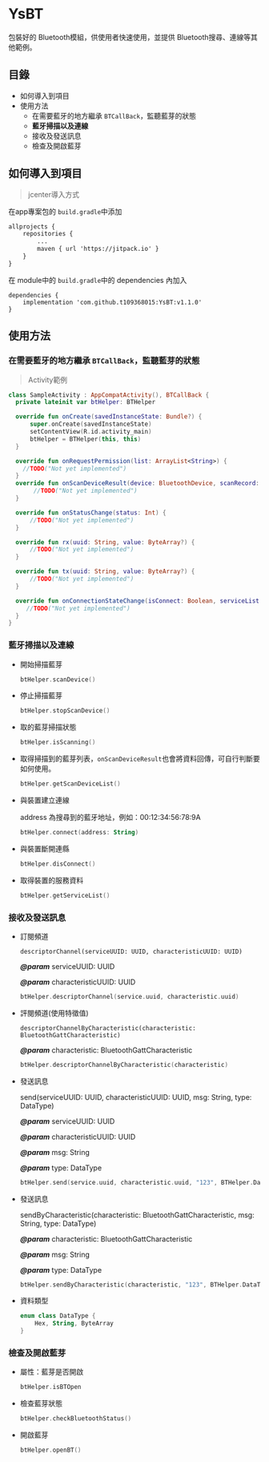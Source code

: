# YsBT

包裝好的 Bluetooth模組，供使用者快速使用，並提供 Bluetooth搜尋、連線等其他範例。

## 目錄
- 如何導入到項目
- 使用方法
    - 在需要藍牙的地方繼承 `BTCallBack`，監聽藍芽的狀態
    - **藍牙掃描以及連線**
    - 接收及發送訊息
    - 檢查及開啟藍芽

## 如何導入到項目


> jcenter導入方式
> 

在app專案包的 `build.gradle`中添加

```xml
allprojects {
	repositories {
		...
		maven { url 'https://jitpack.io' }
	}
}
```

在 module中的 `build.gradle`中的 dependencies 內加入

```
dependencies {
	implementation 'com.github.t109368015:YsBT:v1.1.0'
}
```

## 使用方法

### 在需要藍牙的地方繼承 `BTCallBack`，監聽藍芽的狀態

> Activity範例
> 

```kotlin
class SampleActivity : AppCompatActivity(), BTCallBack {
  private lateinit var btHelper: BTHelper

  override fun onCreate(savedInstanceState: Bundle?) {
      super.onCreate(savedInstanceState)
      setContentView(R.id.activity_main)
      btHelper = BTHelper(this, this)
  }

  override fun onRequestPermission(list: ArrayList<String>) {
	//TODO("Not yet implemented")
  }
  override fun onScanDeviceResult(device: BluetoothDevice, scanRecord: Binary, rssi: Int) {
       //TODO("Not yet implemented")
  }

  override fun onStatusChange(status: Int) {
      //TODO("Not yet implemented")
  }

  override fun rx(uuid: String, value: ByteArray?) {
      //TODO("Not yet implemented")
  }

  override fun tx(uuid: String, value: ByteArray?) {
      //TODO("Not yet implemented")
  }

  override fun onConnectionStateChange(isConnect: Boolean, serviceList: List<BluetoothGattService>?) {
     //TODO("Not yet implemented")
  }
}
```

### **藍牙掃描以及連線**

- 開始掃描藍芽
    
    ```kotlin
    btHelper.scanDevice()
    ```
    
- 停止掃描藍芽
    
    ```kotlin
    btHelper.stopScanDevice()
    ```
    
- 取的藍芽掃描狀態
    
    ```kotlin
    btHelper.isScanning()
    ```
    
- 取得掃描到的藍芽列表，`onScanDeviceResult`也會將資料回傳，可自行判斷要如何使用。
    
    ```kotlin
    btHelper.getScanDeviceList()
    ```
    
- 與裝置建立連線
    
    address 為搜尋到的藍牙地址，例如：00:12:34:56:78:9A
    
    ```kotlin
    btHelper.connect(address: String)
    ```
    
- 與裝置斷開連縣
    
    ```kotlin
    btHelper.disConnect()
    ```
    
- 取得裝置的服務資料
    
    ```kotlin
    btHelper.getServiceList()
    ```
    

### 接收及發送訊息

- 訂閱頻道
    
    `descriptorChannel(serviceUUID: UUID, characteristicUUID: UUID)`
  
    ***@param*** serviceUUID: UUID
  
    ***@param*** characteristicUUID: UUID
    
    ```kotlin
    btHelper.descriptorChannel(service.uuid, characteristic.uuid)
    ```
    
- 評閱頻道(使用特徵值)
    
    `descriptorChannelByCharacteristic(characteristic: BluetoothGattCharacteristic)`
  
    ***@param*** characteristic: BluetoothGattCharacteristic
    
    ```kotlin
    btHelper.descriptorChannelByCharacteristic(characteristic)
    ```
    
- 發送訊息
    
    send(serviceUUID: UUID, characteristicUUID: UUID, msg: String, type: DataType)
  
    ***@param*** serviceUUID: UUID
  
    ***@param*** characteristicUUID: UUID
  
    ***@param*** msg: String
  
    ***@param*** type: DataType
    
    ```kotlin
    btHelper.send(service.uuid, characteristic.uuid, "123", BTHelper.DataType.String)
    ```
    
- 發送訊息
    
    sendByCharacteristic(characteristic: BluetoothGattCharacteristic, msg: String, type: DataType)
  
    ***@param*** characteristic: BluetoothGattCharacteristic
  
    ***@param*** msg: String
  
    ***@param*** type: DataType
    
    ```kotlin
    btHelper.sendByCharacteristic(characteristic, "123", BTHelper.DataType.String)
    ```
    
- 資料類型
    
    ```kotlin
    enum class DataType {
        Hex, String, ByteArray
    }
    ```
    

### 檢查及開啟藍芽

- 屬性：藍芽是否開啟
    
    ```kotlin
    btHelper.isBTOpen
    ```
    
- 檢查藍芽狀態
    
    ```kotlin
    btHelper.checkBluetoothStatus()
    ```  
    
- 開啟藍芽
    
    ```kotlin
    btHelper.openBT()
    ```
